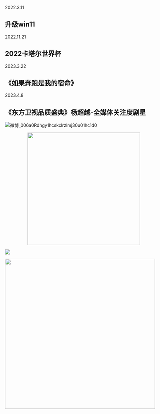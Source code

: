 2022.3.11
## 升级win11

2022.11.21
## 2022卡塔尔世界杯

2023.3.22
## 《如果奔跑是我的宿命》

2023.4.8
## 《东方卫视品质盛典》杨超越-全媒体关注度剧星
![微博_006a0Rdhgy1hcskclrzlmj30u01hc1d0](https://user-images.githubusercontent.com/72655046/230729421-e32da60a-4423-4036-bc25-be0e3b6c9ba9.jpg) 

<div align="center"> <img src="https://user-images.githubusercontent.com/72655046/230729421-e32da60a-4423-4036-bc25-be0e3b6c9ba9.jpg" width = 360 /> </div>

![](https://i0.wp.com/wx4.sinaimg.cn/large/006a0Rdhly1hdueiryezij31hc280n82.jpg)

<div align="left"> <img src="https://i0.wp.com/wx4.sinaimg.cn/large/006a0Rdhly1hdueiryezij31hc280n82.jpg" width = 480 /> </div>
